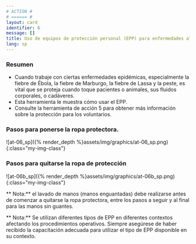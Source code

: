 ```yaml
---
# ACTION #
# ====== #
layout: card
identifier: 6
message: []
title: Uso de equipos de protección personal (EPP) para enfermedades altamente infecciosas
lang: sp
---
```


### Resumen

- Cuando trabaje con ciertas enfermedades epidémicas, especialmente la fiebre de Ébola, la fiebre de Marburgo, la fiebre de Lassa y la peste, es vital que se proteja cuando toque pacientes o animales, sus fluidos corporales, o cadáveres.
- Esta herramienta le muestra cómo usar el EPP.
- Consulte la herramienta de acción 5 para obtener más información sobre la protección para los voluntarios.

### Pasos para ponerse la ropa protectora.
![at-06_sp]({% render_depth %}assets/img/graphics/at-06_sp.png){:class="my-img-class"}

### Pasos para quitarse la ropa de protección
![at-06b_sp]({% render_depth %}assets/img/graphics/at-06b_sp.png){:class="my-img-class"}

** Nota:** el lavado de manos (manos enguantadas) debe realizarse antes de comenzar a quitarse la ropa protectora, entre los pasos a seguir y al final para las manos sin guantes.

** Nota:** Se utilizan diferentes tipos de EPP en diferentes contextos afectando los procedimientos operativos. Siempre asegúrese de haber recibido la capacitación adecuada para utilizar el tipo de EPP disponible en su contexto.
